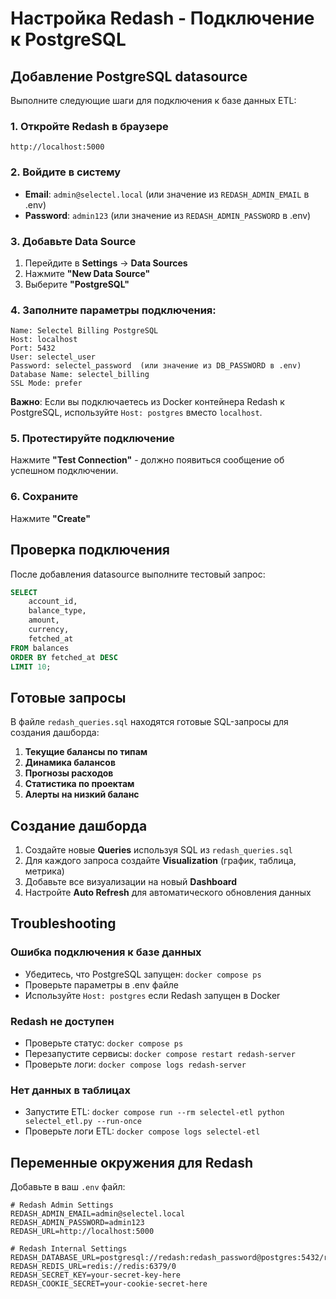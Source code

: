 # Настройка Redash - Подключение к PostgreSQL

## Добавление PostgreSQL datasource

Выполните следующие шаги для подключения к базе данных ETL:

### 1. Откройте Redash в браузере
```
http://localhost:5000
```

### 2. Войдите в систему
- **Email**: `admin@selectel.local` (или значение из `REDASH_ADMIN_EMAIL` в .env)
- **Password**: `admin123` (или значение из `REDASH_ADMIN_PASSWORD` в .env)

### 3. Добавьте Data Source
1. Перейдите в **Settings** → **Data Sources**
2. Нажмите **"New Data Source"**
3. Выберите **"PostgreSQL"**

### 4. Заполните параметры подключения:

```
Name: Selectel Billing PostgreSQL
Host: localhost
Port: 5432
User: selectel_user  
Password: selectel_password  (или значение из DB_PASSWORD в .env)
Database Name: selectel_billing
SSL Mode: prefer
```

**Важно**: Если вы подключаетесь из Docker контейнера Redash к PostgreSQL, используйте `Host: postgres` вместо `localhost`.

### 5. Протестируйте подключение
Нажмите **"Test Connection"** - должно появиться сообщение об успешном подключении.

### 6. Сохраните
Нажмите **"Create"**

## Проверка подключения

После добавления datasource выполните тестовый запрос:

```sql
SELECT 
    account_id,
    balance_type,
    amount,
    currency,
    fetched_at
FROM balances 
ORDER BY fetched_at DESC 
LIMIT 10;
```

## Готовые запросы

В файле `redash_queries.sql` находятся готовые SQL-запросы для создания дашборда:

1. **Текущие балансы по типам**
2. **Динамика балансов**  
3. **Прогнозы расходов**
4. **Статистика по проектам**
5. **Алерты на низкий баланс**

## Создание дашборда

1. Создайте новые **Queries** используя SQL из `redash_queries.sql`
2. Для каждого запроса создайте **Visualization** (график, таблица, метрика)
3. Добавьте все визуализации на новый **Dashboard**
4. Настройте **Auto Refresh** для автоматического обновления данных

## Troubleshooting

### Ошибка подключения к базе данных
- Убедитесь, что PostgreSQL запущен: `docker compose ps`
- Проверьте параметры в .env файле
- Используйте `Host: postgres` если Redash запущен в Docker

### Redash не доступен
- Проверьте статус: `docker compose ps`
- Перезапустите сервисы: `docker compose restart redash-server`
- Проверьте логи: `docker compose logs redash-server`

### Нет данных в таблицах
- Запустите ETL: `docker compose run --rm selectel-etl python selectel_etl.py --run-once`
- Проверьте логи ETL: `docker compose logs selectel-etl`

## Переменные окружения для Redash

Добавьте в ваш `.env` файл:

```env
# Redash Admin Settings
REDASH_ADMIN_EMAIL=admin@selectel.local
REDASH_ADMIN_PASSWORD=admin123
REDASH_URL=http://localhost:5000

# Redash Internal Settings
REDASH_DATABASE_URL=postgresql://redash:redash_password@postgres:5432/redash
REDASH_REDIS_URL=redis://redis:6379/0
REDASH_SECRET_KEY=your-secret-key-here
REDASH_COOKIE_SECRET=your-cookie-secret-here
```